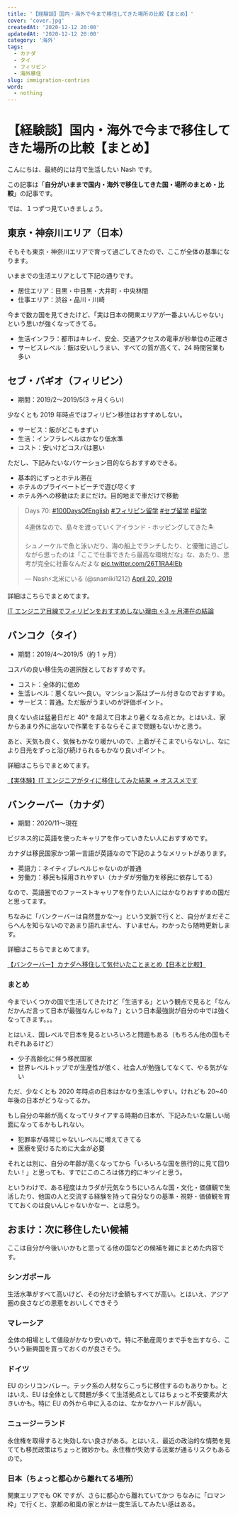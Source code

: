 ```yaml
---
title: '【経験談】国内・海外で今まで移住してきた場所の比較【まとめ】'
cover: 'cover.jpg'
createdAt: '2020-12-12 20:00'
updatedAt: '2020-12-12 20:00'
category: '海外'
tags:
  - カナダ
  - タイ
  - フィリピン
  - 海外移住
slug: immigration-contries
word:
  - nothing
---
```


# 【経験談】国内・海外で今まで移住してきた場所の比較【まとめ】

こんにちは、最終的には月で生活したい Nash です。

この記事は「**自分がいままで国内・海外で移住してきた国・場所のまとめ・比較**」の記事です。

では、１つずつ見ていきましょう。

## 東京・神奈川エリア（日本）

そもそも東京・神奈川エリアで育って過ごしてきたので、ここが全体の基準になります。

いままでの生活エリアとして下記の通りです。

- 居住エリア：目黒・中目黒・大井町・中央林間
- 仕事エリア：渋谷・品川・川崎

今まで数カ国を見てきたけど、「実は日本の関東エリアが一番よいんじゃない」という思いが強くなってきてる。

- 生活インフラ：都市はキレイ、安全、交通アクセスの電車が秒単位の正確さ
- サービスレベル：飯は安いしうまい、すべての質が高くて、24 時間営業も多い

## セブ・バギオ（フィリピン）

- 期間：2019/2〜2019/5(3 ヶ月くらい)

少なくとも 2019 年時点ではフィリピン移住はおすすめしない。

- サービス：飯がどこもまずい
- 生活：インフラレベルはかなり低水準
- コスト：安いけどコスパは悪い

ただし、下記みたいなバケーション目的ならおすすめできる。

- 基本的にずっとホテル滞在
- ホテルのプライベートビーチで遊び尽くす
- ホテル外への移動はたまにだけ。目的地まで車だけで移動

<!-- Twitter -->
<blockquote class="twitter-tweet"><p lang="ja" dir="ltr">Days 70: <a href="https://twitter.com/hashtag/100DaysOfEnglish?src=hash&amp;ref_src=twsrc%5Etfw">#100DaysOfEnglish</a> <a href="https://twitter.com/hashtag/%E3%83%95%E3%82%A3%E3%83%AA%E3%83%94%E3%83%B3%E7%95%99%E5%AD%A6?src=hash&amp;ref_src=twsrc%5Etfw">#フィリピン留学</a> <a href="https://twitter.com/hashtag/%E3%82%BB%E3%83%96%E7%95%99%E5%AD%A6?src=hash&amp;ref_src=twsrc%5Etfw">#セブ留学</a> <a href="https://twitter.com/hashtag/%E7%95%99%E5%AD%A6?src=hash&amp;ref_src=twsrc%5Etfw">#留学</a><br><br>4連休なので、島々を渡っていくアイランド・ホッピングしてきた🏝<br><br>シュノーケルで魚と泳いだり、海の船上でランチしたり、と優雅に過ごしながら思ったのは「ここで仕事できたら最高な環境だな」な、あたり、思考が完全に社畜なんだよな <a href="https://t.co/26T1RA4IEb">pic.twitter.com/26T1RA4IEb</a></p>&mdash; Nash⚡️北米にいる (@snamiki1212) <a href="https://twitter.com/snamiki1212/status/1119637676875870208?ref_src=twsrc%5Etfw">April 20, 2019</a></blockquote> <script async src="https://platform.twitter.com/widgets.js" charset="utf-8"></script>
<!--  -->

詳細はこちらでまとめてます。

[IT エンジニア目線でフィリピンをおすすめしない理由 ←3 ヶ月滞在の結論](/not-recommend-philippines)

## バンコク（タイ）

- 期間：2019/4〜2019/5（約 1 ヶ月）

コスパの良い移住先の選択肢としておすすめです。

- コスト：全体的に低め
- 生活レベル：悪くない〜良い。マンション系はプール付きなのでおすすめ。
- サービス：普通。ただ飯がうまいのが評価ポイント。

良くない点は猛暑日だと 40° を超えて日本より暑くなる点とか。とはいえ、家からあまり外に出ないで作業をするならそこまで問題もないかと思う。

あと、天気も良く、気候もかなり暖かいので、上着がそこまでいらないし、なにより日光をずっと浴び続けられるもかなり良いポイント。

詳細はこちらでまとめてます。

[【実体験】IT エンジニアがタイに移住してみた結果 ⇒ オススメです](/recommend-thai-to-live-as-engineer)

## バンクーバー（カナダ）

- 期間：2020/11〜現在

ビジネス的に英語を使ったキャリアを作っていきたい人におすすめです。

カナダは移民国家かつ第一言語が英語なので下記のようなメリットがあります。

- 英語力：ネイティブレベルじゃないのが普通
- 労働力：移民も採用されやすい（カナダが労働力を移民に依存してる）

なので、英語圏でのファーストキャリアを作りたい人にはかなりおすすめの国だと思ってます。

ちなみに「バンクーバーは自然豊かな〜」という文脈で行くと、自分がまだそこらへんを知らないのであまり語れません、すいません。わかったら随時更新します。

詳細はこちらでまとめてます。

[【バンクーバー】カナダへ移住して気付いたことまとめ【日本と比較】](/vancouver-vs-japan)

### まとめ

今までいくつかの国で生活してきたけど「生活する」という観点で見ると「なんだかんだ言って日本が最強なんじゃね？」という日本最強説が自分の中では強くなってきます。。。

とはいえ、国レベルで日本を見るといろいろと問題もある（もちろん他の国もそれぞれあるけど）

- 少子高齢化に伴う移民国家
- 世界レベルトップでが生産性が低く、社会人が勉強してなくて、やる気がない

ただ、少なくとも 2020 年時点の日本はかなり生活しやすい。けれども 20~40 年後の日本がどうなってるか。

もし自分の年齢が高くなってリタイアする時期の日本が、下記みたいな厳しい局面になってるかもしれない。

- 犯罪率が尋常じゃないレベルに増えてきてる
- 医療を受けるために大金が必要

それとは別に、自分の年齢が高くなってから「いろいろな国を旅行的に見て回りたい！」と思っても、すでにこのころは体力的にキツイと思う。

というわけで、ある程度はカラダが元気なうちにいろんな国・文化・価値観で生活したり、他国の人と交流する経験を持って自分なりの基準・視野・価値観を育てておくのは良いんじゃないかなー、とは思う。

## おまけ：次に移住したい候補

ここは自分が今後いいかもと思ってる他の国などの候補を雑にまとめた内容です。

### シンガポール

生活水準がすべて高いけど、その分だけ金額もすべてが高い。とはいえ、アジア圏の良さなどの恩恵をおいしくできそう

### マレーシア

全体の相場として値段がかなり安いので。特に不動産周りまで手を出すなら、こういう新興国を買っておくのが良さそう。

### ドイツ

EU のシリコンバレー。テック系の人材ならこっちに移住するのもありかも。とはいえ、EU は全体として問題が多くて生活拠点としてはちょっと不安要素が大きいかも。特に EU の外から中に入るのは、なかなかハードルが高い。

### ニュージーランド

永住権を取得すると失効しない良さがある。とはいえ、最近の政治的な情勢を見てても移民政策はちょっと微妙かも。永住権が失効する法案が通るリスクもあるので。

### 日本（ちょっと都心から離れてる場所）

関東エリアでも OK ですが、さらに都心から離れていてかつ
ちなみに「ロマン枠」で行くと、京都の和風の家とかは一度生活してみたい感はある。
